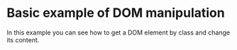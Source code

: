 # Basic example of DOM manipulation

In this example you can see how to get a DOM element by class and change its content.
